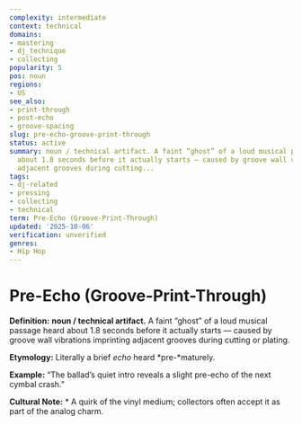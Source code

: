 ```yaml
---
complexity: intermediate
context: technical
domains:
- mastering
- dj_technique
- collecting
popularity: 5
pos: noun
regions:
- US
see_also:
- print-through
- post-echo
- groove-spacing
slug: pre-echo-groove-print-through
status: active
summary: noun / technical artifact. A faint “ghost” of a loud musical passage heard
  about 1.8 seconds before it actually starts — caused by groove wall vibrations imprinting
  adjacent grooves during cutting...
tags:
- dj-related
- pressing
- collecting
- technical
term: Pre-Echo (Groove-Print-Through)
updated: '2025-10-06'
verification: unverified
genres:
- Hip Hop
---
```


# Pre-Echo (Groove-Print-Through)

**Definition:** **noun / technical artifact.** A faint “ghost” of a loud musical passage heard about 1.8 seconds before it actually starts — caused by groove wall vibrations imprinting adjacent grooves during cutting or plating.

**Etymology:** Literally a brief *echo* heard *pre-*maturely.

**Example:** “The ballad’s quiet intro reveals a slight pre-echo of the next cymbal crash.”

**Cultural Note:** * A quirk of the vinyl medium; collectors often accept it as part of the analog charm.

